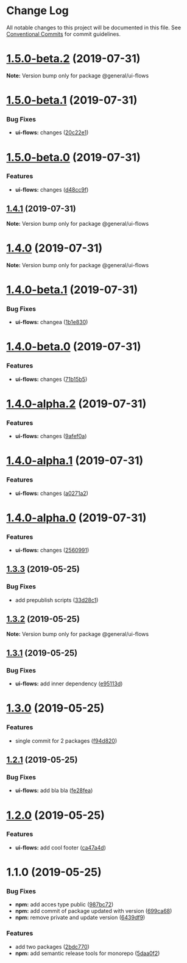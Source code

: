 # Change Log

All notable changes to this project will be documented in this file.
See [Conventional Commits](https://conventionalcommits.org) for commit guidelines.

# [1.5.0-beta.2](https://github.com/forforeach/lerna-poc/compare/@general/ui-flows@1.5.0-beta.1...@general/ui-flows@1.5.0-beta.2) (2019-07-31)

**Note:** Version bump only for package @general/ui-flows





# [1.5.0-beta.1](https://github.com/forforeach/lerna-poc/compare/@general/ui-flows@1.5.0-beta.0...@general/ui-flows@1.5.0-beta.1) (2019-07-31)


### Bug Fixes

* **ui-flows:** changes ([20c22e1](https://github.com/forforeach/lerna-poc/commit/20c22e1))





# [1.5.0-beta.0](https://github.com/forforeach/lerna-poc/compare/@general/ui-flows@1.4.1...@general/ui-flows@1.5.0-beta.0) (2019-07-31)


### Features

* **ui-flows:** changes ([d48cc9f](https://github.com/forforeach/lerna-poc/commit/d48cc9f))





## [1.4.1](https://github.com/forforeach/lerna-poc/compare/@general/ui-flows@1.4.0-beta.1...@general/ui-flows@1.4.1) (2019-07-31)

**Note:** Version bump only for package @general/ui-flows





# [1.4.0](https://github.com/forforeach/lerna-poc/compare/@general/ui-flows@1.4.0-beta.1...@general/ui-flows@1.4.0) (2019-07-31)

**Note:** Version bump only for package @general/ui-flows





# [1.4.0-beta.1](https://github.com/forforeach/lerna-poc/compare/@general/ui-flows@1.4.0-beta.0...@general/ui-flows@1.4.0-beta.1) (2019-07-31)


### Bug Fixes

* **ui-flows:** changea ([1b1e830](https://github.com/forforeach/lerna-poc/commit/1b1e830))


# [1.4.0-beta.0](https://github.com/forforeach/lerna-poc/compare/@general/ui-flows@1.4.0-alpha.2...@general/ui-flows@1.4.0-beta.0) (2019-07-31)


### Features

* **ui-flows:** changes ([71b15b5](https://github.com/forforeach/lerna-poc/commit/71b15b5))





# [1.4.0-alpha.2](https://github.com/forforeach/lerna-poc/compare/@general/ui-flows@1.4.0-alpha.1...@general/ui-flows@1.4.0-alpha.2) (2019-07-31)


### Features

* **ui-flows:** changes ([9afef0a](https://github.com/forforeach/lerna-poc/commit/9afef0a))





# [1.4.0-alpha.1](https://github.com/forforeach/lerna-poc/compare/@general/ui-flows@1.4.0-alpha.0...@general/ui-flows@1.4.0-alpha.1) (2019-07-31)


### Features

* **ui-flows:** changes ([a0271a2](https://github.com/forforeach/lerna-poc/commit/a0271a2))





# [1.4.0-alpha.0](https://github.com/forforeach/lerna-poc/compare/@general/ui-flows@1.3.3...@general/ui-flows@1.4.0-alpha.0) (2019-07-31)


### Features

* **ui-flows:** changes ([2560991](https://github.com/forforeach/lerna-poc/commit/2560991))





## [1.3.3](https://github.com/forforeach/lerna-poc/compare/@general/ui-flows@1.3.2...@general/ui-flows@1.3.3) (2019-05-25)


### Bug Fixes

* add prepublish scripts ([33d28c1](https://github.com/forforeach/lerna-poc/commit/33d28c1))





## [1.3.2](https://github.com/forforeach/lerna-poc/compare/@general/ui-flows@1.3.1...@general/ui-flows@1.3.2) (2019-05-25)

**Note:** Version bump only for package @general/ui-flows





## [1.3.1](https://github.com/forforeach/lerna-poc/compare/@general/ui-flows@1.3.0...@general/ui-flows@1.3.1) (2019-05-25)


### Bug Fixes

* **ui-flows:** add inner dependency ([e95113d](https://github.com/forforeach/lerna-poc/commit/e95113d))





# [1.3.0](https://github.com/forforeach/lerna-poc/compare/@general/ui-flows@1.2.1...@general/ui-flows@1.3.0) (2019-05-25)


### Features

* single commit for 2 packages ([f94d820](https://github.com/forforeach/lerna-poc/commit/f94d820))





## [1.2.1](https://github.com/forforeach/lerna-poc/compare/@general/ui-flows@1.2.0...@general/ui-flows@1.2.1) (2019-05-25)


### Bug Fixes

* **ui-flows:** add bla bla ([fe28fea](https://github.com/forforeach/lerna-poc/commit/fe28fea))





# [1.2.0](https://github.com/forforeach/lerna-poc/compare/@general/ui-flows@1.1.0...@general/ui-flows@1.2.0) (2019-05-25)


### Features

* **ui-flows:** add cool footer ([ca47a4d](https://github.com/forforeach/lerna-poc/commit/ca47a4d))





# 1.1.0 (2019-05-25)


### Bug Fixes

* **npm:** add acces type public ([987bc72](https://github.com/forforeach/lerna-poc/commit/987bc72))
* **npm:** add commit of package updated with version ([699ca68](https://github.com/forforeach/lerna-poc/commit/699ca68))
* **npm:** remove private and update version ([6439df9](https://github.com/forforeach/lerna-poc/commit/6439df9))


### Features

* add two packages ([2bdc770](https://github.com/forforeach/lerna-poc/commit/2bdc770))
* **npm:** add semantic release tools for monorepo ([5daa0f2](https://github.com/forforeach/lerna-poc/commit/5daa0f2))
